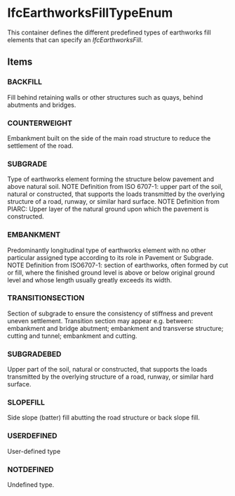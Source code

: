 # IfcEarthworksFillTypeEnum

This container defines the different predefined types of earthworks fill elements that can specify an _IfcEarthworksFill_.
<!-- end of short definition -->


## Items

### BACKFILL
Fill behind retaining walls or other structures such as quays, behind abutments and bridges.

### COUNTERWEIGHT
Embankment built on the side of the main road structure to reduce the settlement of the road.

### SUBGRADE
Type of earthworks element forming the structure below pavement and above natural soil.
NOTE Definition from ISO 6707-1: upper part of the soil, natural or constructed, that supports the loads transmitted by the overlying structure of a road, runway, or similar hard surface.
NOTE Definition from PIARC: Upper layer of the natural ground upon which the pavement is constructed.

### EMBANKMENT
Predominantly longitudinal type of earthworks element with no other particular assigned type according to its role in Pavement or Subgrade.
NOTE Definition from ISO6707-1: section of earthworks, often formed by cut or fill, where the finished ground level is above or below original ground level and whose length usually greatly exceeds its width.

### TRANSITIONSECTION
Section of subgrade to ensure the consistency of stiffness and prevent uneven settlement. Transition section may appear e.g. between: embankment and bridge abutment; embankment and transverse structure; cutting and tunnel; embankment and cutting.

### SUBGRADEBED
Upper part of the soil, natural or constructed, that supports the loads transmitted by the overlying structure of a road, runway, or similar hard surface.

### SLOPEFILL
Side slope (batter) fill abutting the road structure or back slope fill.

### USERDEFINED
User-defined type

### NOTDEFINED
Undefined type.
